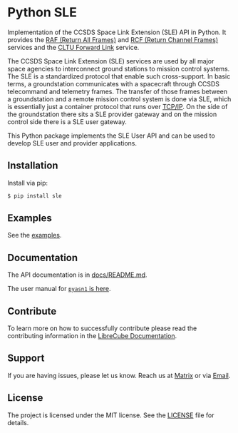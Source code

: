 # Python SLE

Implementation of the CCSDS Space Link Extension (SLE) API in Python. It
provides the [RAF (Return All Frames)](docs/911x1b5.pdf) and
[RCF (Return Channel Frames)](docs/911x2b2.pdf) services and the
[CLTU Forward Link](docs/912x1b5.pdf) service.

The CCSDS Space Link Extension (SLE) services are used by all major space
agencies to interconnect ground stations to mission control systems. The
SLE is a standardized protocol that enable such cross-support. In basic terms,
a groundstation communicates with a spacecraft through CCSDS telecommand and
telemetry frames. The transfer of those frames between a groundstation and
a remote mission control system is done via SLE, which is essentially just a
container protocol that runs over [TCP/IP](docs/913x1b2.pdf).
On the side of the groundstation there sits a SLE provider gateway and on
the mission control side there is a SLE user gateway.

This Python package implements the SLE User API and can be used to develop
SLE user and provider applications.

## Installation

Install via pip:

```bash
$ pip install sle
```

## Examples

See the [examples](examples/README.md).

## Documentation

The API documentation is in [docs/README.md](docs/README.md).

The user manual for [`pyasn1` is here](https://www.digital-experts.de/doc/python-pyasn1/pyasn1-tutorial.html).

## Contribute

To learn more on how to successfully contribute please read the contributing
information in the [LibreCube Documentation](https://librecube.gitlab.io/).

## Support

If you are having issues, please let us know. Reach us at
[Matrix](https://app.element.io/#/room/#librecube.org:matrix.org)
or via [Email](mailto:info@librecube.org).

## License

The project is licensed under the MIT license. See the [LICENSE](./LICENSE.txt) file for details.

